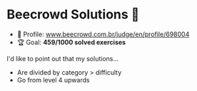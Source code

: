 # Beecrowd Solutions 🐝

* 👤 Profile: www.beecrowd.com.br/judge/en/profile/698004
* 🏆 Goal: **459/1000 solved exercises**

I'd like to point out that my solutions...

* Are divided by category > difficulty
* Go from level 4 upwards
